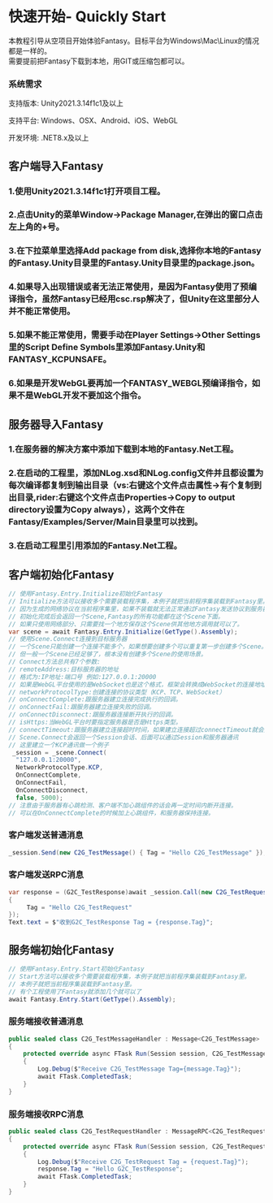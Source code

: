 # 快速开始- Quickly Start
本教程引导从空项目开始体验Fantasy。目标平台为Windows\Mac\Linux的情况都是一样的。
</br>需要提前把Fantasy下载到本地，用GIT或压缩包都可以。
### 系统需求

支持版本: Unity2021.3.14f1c1及以上

支持平台: Windows、OSX、Android、iOS、WebGL

开发环境: .NET8.x及以上
## 客户端导入Fantasy
### 1.使用Unity2021.3.14f1c1打开项目工程。
### 2.点击Unity的菜单Window->Package Manager,在弹出的窗口点击左上角的+号。
### 3.在下拉菜单里选择Add package from disk,选择你本地的Fantasy的Fantasy.Unity目录里的Fantasy.Unity目录里的package.json。
### 4.如果导入出现错误或者无法正常使用，是因为Fantasy使用了预编译指令，虽然Fantasy已经用csc.rsp解决了，但Unity在这里部分人并不能正常使用。
### 5.如果不能正常使用，需要手动在Player Settings->Other Settings里的Script Define Symbols里添加Fantasy.Unity和FANTASY_KCPUNSAFE。
### 6.如果是开发WebGL要再加一个FANTASY_WEBGL预编译指令，如果不是WebGL开发不要加这个指令。
## 服务器导入Fantasy
### 1.在服务器的解决方案中添加下载到本地的Fantasy.Net工程。
### 2.在启动的工程里，添加NLog.xsd和NLog.config文件并且都设置为每次编译都复制到输出目录（vs:右键这个文件点击属性->有个复制到出目录,rider:右键这个文件点击Properties->Copy to output directory设置为Copy always），这两个文件在Fantasy/Examples/Server/Main目录里可以找到。
### 3.在启动工程里引用添加的Fantasy.Net工程。
## 客户端初始化Fantasy
``` csharp
// 使用Fantasy.Entry.Initialize初始化Fantasy
// Initialize方法可以接收多个需要装载程序集，本例子就把当前程序集装载到Fantasy里。
// 因为生成的网络协议在当前程序集里，如果不装载就无法正常通过Fantasy发送协议到服务器中。
// 初始化完成后会返回一个Scene,Fantasy的所有功能都在这个Scene下面。
// 如果只使用网络部分、只需要找一个地方保存这个Scene供其他地方调用就可以了。
var scene = await Fantasy.Entry.Initialize(GetType().Assembly);
// 使用Scene.Connect连接到目标服务器
// 一个Scene只能创建一个连接不能多个，如果想要创建多个可以重复第一步创建多个Scene。
// 但一般一个Scene已经足够了，根本没有创建多个Scene的使用场景。
// Connect方法总共有7个参数:
// remoteAddress:目标服务器的地址
// 格式为:IP地址:端口号 例如:127.0.0.1:20000
// 如果是WebGL平台使用的是WebSocket也是这个格式，框架会转换成WebSocket的连接地址
// networkProtocolType:创建连接的协议类型（KCP、TCP、WebSocket）
// onConnectComplete:跟服务器建立连接完成执行的回调。
// onConnectFail:跟服务器建立连接失败的回调。
// onConnectDisconnect:跟服务器连接断开执行的回调。
// isHttps:当WebGL平台时要指定服务器是否是Https类型。
// connectTimeout:跟服务器建立连接超时时间，如果建立连接超过connectTimeout就会执行onConnectFail。
// Scene.Connect会返回一个Session会话、后面可以通过Session和服务器通讯
// 这里建立一个KCP通讯做一个例子
 _session = _scene.Connect(
  "127.0.0.1:20000",
  NetworkProtocolType.KCP,
  OnConnectComplete,
  OnConnectFail,
  OnConnectDisconnect,
  false, 5000);
// 注意由于服务器有心跳检测、客户端不加心跳组件的话会再一定时间内断开连接。
// 可以在OnConnectComplete的时候加上心跳组件，和服务器保持连接。
```
### 客户端发送普通消息
``` csharp
_session.Send(new C2G_TestMessage() { Tag = "Hello C2G_TestMessage" });
```
### 客户端发送RPC消息
``` csharp
var response = (G2C_TestResponse)await _session.Call(new C2G_TestRequest()
{
     Tag = "Hello C2G_TestRequest"
});
Text.text = $"收到G2C_TestResponse Tag = {response.Tag}";
```
## 服务端初始化Fantasy
``` csharp
// 使用Fantasy.Entry.Start初始化Fantasy
// Start方法可以接收多个需要装载程序集，本例子就把当前程序集装载到Fantasy里。
// 本例子就把当前程序集装载到Fantasy里。
// 有个工程使用了Fantasy就添加几个就可以了
await Fantasy.Entry.Start(GetType().Assembly);
```
### 服务端接收普通消息
``` csharp
public sealed class C2G_TestMessageHandler : Message<C2G_TestMessage>
{
    protected override async FTask Run(Session session, C2G_TestMessage message)
    {
        Log.Debug($"Receive C2G_TestMessage Tag={message.Tag}");
        await FTask.CompletedTask;
    }
}
```
### 服务端接收RPC消息
``` csharp
public sealed class C2G_TestRequestHandler : MessageRPC<C2G_TestRequest, G2C_TestResponse>
{
    protected override async FTask Run(Session session, C2G_TestRequest request, G2C_TestResponse response, Action reply)
    {
        Log.Debug($"Receive C2G_TestRequest Tag = {request.Tag}");
        response.Tag = "Hello G2C_TestResponse";
        await FTask.CompletedTask;
    }
}
```



